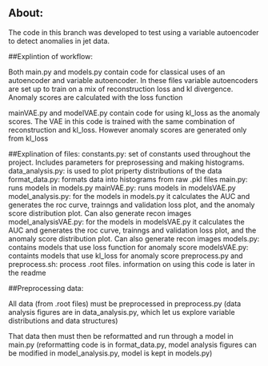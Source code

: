 
## About:
The code in this branch was developed to test using a variable autoencoder to detect anomalies in jet data. 

##Explintion of workflow:

Both main.py and models.py contain code for classical uses of an autoencoder and variable autoencoder. In these files variable autoencoders 
are set up to train on a mix of reconstruction loss and kl divergence. Anomaly scores are calculated with the loss function

mainVAE.py and modelVAE.py contain code for using kl_loss as the anomaly scores. The VAE in this code is trained with the same combination of reconstruction and kl_loss.
However anomaly scores are generated only from kl_loss

##Explination of files: 
constants.py: set of constants used throughout the project. Includes parameters for preprosessing and making histograms.
data_analysis.py: is used to plot priperty distributions of the data
format_data.py: formats data into histograms from raw .pkl files
main.py: runs models in models.py
mainVAE.py: runs models in modelsVAE.py
model_analysis.py: for the models in models.py it calculates the AUC and generates the roc curve, trainngs and validation 
                   loss plot, and the anomaly score distribution plot. Can also generate recon images
model_analysisVAE.py: for the models in modelsVAE.py it calculates the AUC and generates the roc curve, trainngs and validation 
                      loss plot, and the anomaly score distribution plot. Can also generate recon images
models.py: contains models that use loss function for anomaly score
modelsVAE.py: containts models that use kl_loss for anomaly score
preprocess.py and preprocess.sh: process .root files. information on using this code is later in the readme

##Preprocessing data: 

All data (from .root files) must be preprocessed in preprocess.py 
    (data analysis figures are in data_analysis.py, which let us explore variable distributions and data structures)

That data then must then be reformatted and run through a model in main.py 
    (reformatting code is in format_data.py, model analysis figures can be modified in model_analysis.py, 
    model is kept in models.py)

